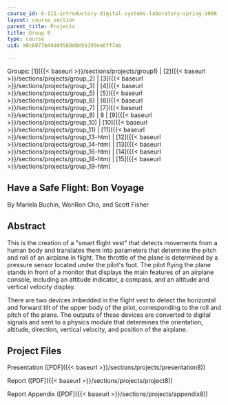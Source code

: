 ```yaml
---
course_id: 6-111-introductory-digital-systems-laboratory-spring-2006
layout: course_section
parent_title: Projects
title: Group 8
type: course
uid: a0c6077b44dd9568d8e5b199ea8ff7ab

---
```


Groups: [1]({{< baseurl >}}/sections/projects/group1) | [2]({{< baseurl >}}/sections/projects/group_2) | [3]({{< baseurl >}}/sections/projects/group_3) | [4]({{< baseurl >}}/sections/projects/group_5) | [5]({{< baseurl >}}/sections/projects/group_6) | [6]({{< baseurl >}}/sections/projects/group_7) | [7]({{< baseurl >}}/sections/projects/group_8) | 8 | [9]({{< baseurl >}}/sections/projects/group_10) | [10]({{< baseurl >}}/sections/projects/group_11) | [11]({{< baseurl >}}/sections/projects/group_13-htm) | [12]({{< baseurl >}}/sections/projects/group_14-htm) | [13]({{< baseurl >}}/sections/projects/group_16-htm) | [14]({{< baseurl >}}/sections/projects/group_18-htm) | [15]({{< baseurl >}}/sections/projects/group_19-htm)

Have a Safe Flight: Bon Voyage
------------------------------

By Mariela Buchin, WonRon Cho, and Scott Fisher

Abstract
--------

This is the creation of a "smart flight vest" that detects movements from a human body and translates them into parameters that determine the pitch and roll of an airplane in flight. The throttle of the plane is determined by a pressure sensor located under the pilot's foot. The pilot flying the plane stands in front of a monitor that displays the main features of an airplane console, including an attitude indicator, a compass, and an altitude and vertical velocity display.

There are two devices imbedded in the flight vest to detect the horizontal and forward tilt of the upper body of the pilot, corresponding to the roll and pitch of the plane. The outputs of these devices are converted to digital signals and sent to a physics module that determines the orientation, altitude, direction, vertical velocity, and position of the airplane.

Project Files
-------------

Presentation ([PDF]({{< baseurl >}}/sections/projects/presentation8))

Report ([PDF]({{< baseurl >}}/sections/projects/project8))

Report Appendix ([PDF]({{< baseurl >}}/sections/projects/appendix8))